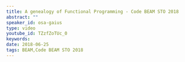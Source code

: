 ```yaml
---
title: A genealogy of Functional Programming - Code BEAM STO 2018
abstract: ""
speaker_id: osa-gaius
type: video
youtube_id: TZzfZoTUc_0
keywords: 
date: 2018-06-25
tags: BEAM,Code BEAM STO 2018
---
```


